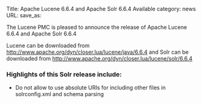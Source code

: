 Title: Apache Lucene 6.6.4 and Apache Solr 6.6.4 Available
category: news
URL: 
save_as: 

The Lucene PMC is pleased to announce the release of Apache Lucene 6.6.4 and Apache Solr 6.6.4

Lucene can be downloaded from <http://www.apache.org/dyn/closer.lua/lucene/java/6.6.4>
and Solr can be downloaded from <http://www.apache.org/dyn/closer.lua/lucene/solr/6.6.4>

### Highlights of this Solr release include:

 * Do not allow to use absolute URIs for including other files in solrconfig.xml and schema parsing

